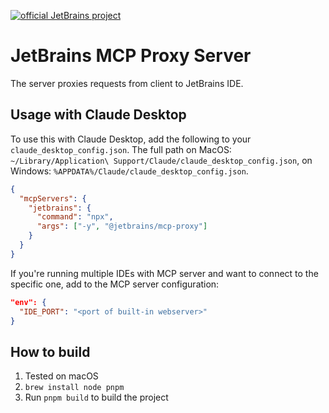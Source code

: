 [![official JetBrains project](http://jb.gg/badges/incubator-flat-square.svg)](https://github.com/JetBrains#jetbrains-on-github)
# JetBrains MCP Proxy Server

The server proxies requests from client to JetBrains IDE.

## Usage with Claude Desktop

To use this with Claude Desktop, add the following to your `claude_desktop_config.json`.
The full path on MacOS: `~/Library/Application\ Support/Claude/claude_desktop_config.json`, on Windows: `%APPDATA%/Claude/claude_desktop_config.json`.

```json
{
  "mcpServers": {
    "jetbrains": {
      "command": "npx",
      "args": ["-y", "@jetbrains/mcp-proxy"]
    }
  }
}
```

If you're running multiple IDEs with MCP server and want to connect to the specific one, add to the MCP server configuration:
```json
"env": {
  "IDE_PORT": "<port of built-in webserver>"
}
```

## How to build
1. Tested on macOS
2. `brew install node pnpm`
3. Run `pnpm build` to build the project

